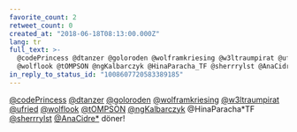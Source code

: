 ```yaml
---
favorite_count: 2
retweet_count: 0
created_at: "2018-06-18T08:13:00.000Z"
lang: tr
full_text: >-
  @codePrincess @dtanzer @goloroden @wolframkriesing @w3ltraumpirat @ufried
  @wolflook @tOMPSON @ngKalbarczyk @HinaParacha_TF @sherrrylst @AnaCidre_ döner!
in_reply_to_status_id: "1008607720583389185"
---
```


[@codePrincess](https://twitter.com/codePrincess)
[@dtanzer](https://twitter.com/dtanzer)
[@goloroden](https://twitter.com/goloroden)
[@wolframkriesing](https://twitter.com/wolframkriesing)
[@w3ltraumpirat](https://twitter.com/w3ltraumpirat)
[@ufried](https://twitter.com/ufried) [@wolflook](https://twitter.com/wolflook)
[@tOMPSON](https://twitter.com/tOMPSON)
[@ngKalbarczyk](https://twitter.com/ngKalbarczyk) @HinaParacha*TF
[@sherrrylst](https://twitter.com/sherrrylst)
[@AnaCidre*](https://twitter.com/AnaCidre_) döner!
